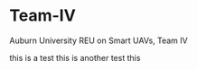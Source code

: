 Team-IV
=======

Auburn University REU on Smart UAVs, Team IV

this is a test
this is another test
this 